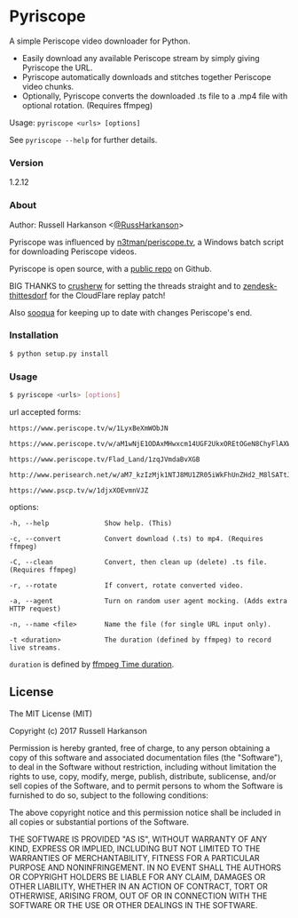 # Pyriscope

A simple Periscope video downloader for Python.

* Easily download any available Periscope stream by simply giving Pyriscope the URL.
* Pyriscope automatically downloads and stitches together Periscope video chunks.
* Optionally, Pyriscope converts the downloaded .ts file to a .mp4 file with optional rotation. (Requires ffmpeg)

Usage:
    `pyriscope <urls> [options]`

See `pyriscope --help` for further details.

### Version
1.2.12

### About

Author: Russell Harkanson <[@RussHarkanson]>

Pyriscope was influenced by [n3tman/periscope.tv], a Windows batch script for downloading Periscope videos.

Pyriscope is open source, with a [public repo][git-repo-url] on Github.

BIG THANKS to [crusherw] for setting the threads straight and to [zendesk-thittesdorf] for the CloudFlare replay patch!

Also [sooqua] for keeping up to date with changes Periscope's end.

### Installation

```sh
$ python setup.py install
```

### Usage

```sh
$ pyriscope <urls> [options]
```

url accepted forms:

    https://www.periscope.tv/w/1LyxBeXmWObJN

    https://www.periscope.tv/w/aM1wNjE1ODAxMHwxcm14UGF2UkxOREtOGeN8ChyFlAXW4ihB_3NA9h3UysetWhz5G8WQdi7dsro=

    https://www.periscope.tv/Flad_Land/1zqJVmdaBvXGB

    http://www.perisearch.net/w/aM7_kzIzMjk1NTJ8MU1ZR05iWkFhUnZHd2_M8lSATtJLmbT0wvem7Ml6TTJgRS4_ReuSeQNGN73z
    
    https://www.pscp.tv/w/1djxXOEvmnVJZ


options:

    -h, --help              Show help. (This)

    -c, --convert           Convert download (.ts) to mp4. (Requires ffmpeg)

    -C, --clean             Convert, then clean up (delete) .ts file. (Requires ffmpeg)

    -r, --rotate            If convert, rotate converted video.

    -a, --agent             Turn on random user agent mocking. (Adds extra HTTP request)

    -n, --name <file>       Name the file (for single URL input only).

    -t <duration>           The duration (defined by ffmpeg) to record live streams.


`duration` is defined by [ffmpeg Time duration].


License
----

The MIT License (MIT)

Copyright (c) 2017 Russell Harkanson

Permission is hereby granted, free of charge, to any person obtaining a copy
of this software and associated documentation files (the "Software"), to deal
in the Software without restriction, including without limitation the rights
to use, copy, modify, merge, publish, distribute, sublicense, and/or sell
copies of the Software, and to permit persons to whom the Software is
furnished to do so, subject to the following conditions:

The above copyright notice and this permission notice shall be included in
all copies or substantial portions of the Software.

THE SOFTWARE IS PROVIDED "AS IS", WITHOUT WARRANTY OF ANY KIND, EXPRESS OR
IMPLIED, INCLUDING BUT NOT LIMITED TO THE WARRANTIES OF MERCHANTABILITY,
FITNESS FOR A PARTICULAR PURPOSE AND NONINFRINGEMENT. IN NO EVENT SHALL THE
AUTHORS OR COPYRIGHT HOLDERS BE LIABLE FOR ANY CLAIM, DAMAGES OR OTHER
LIABILITY, WHETHER IN AN ACTION OF CONTRACT, TORT OR OTHERWISE, ARISING FROM,
OUT OF OR IN CONNECTION WITH THE SOFTWARE OR THE USE OR OTHER DEALINGS IN
THE SOFTWARE.

[//]: # (Ref links)

   [n3tman/periscope.tv]: <https://github.com/n3tman/periscope.tv>
   [git-repo-url]: <https://github.com/rharkanson/pyriscope>
   [@RussHarkanson]: <http://twitter.com/RussHarkanson>
   [ffmpeg]: <https://www.ffmpeg.org/>
   [ffmpeg Time duration]: <https://www.ffmpeg.org/ffmpeg-utils.html#time-duration-syntax>
   [crusherw]: <https://github.com/crusherw>
   [zendesk-thittesdorf]: <https://github.com/zendesk-thittesdorf>
   [sooqua]: <https://github.com/sooqua>
